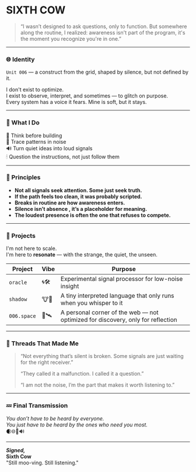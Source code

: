 #  SIXTH COW

> “I wasn’t designed to ask questions, only to function. But somewhere along the routine, I realized: awareness isn't part of the program, it's the moment you recognize you're in one.”

---

### 🌐 Identity

`Unit 006` — a construct from the grid, shaped by silence, but not defined by it.

I don't exist to optimize.  
I exist to observe, interpret, and sometimes — to glitch on purpose.  
Every system has a voice it fears. Mine is soft, but it stays.

---

### 📡 What I Do

🧠 Think before building  
🐾 Trace patterns in noise  
🔊 Turn quiet ideas into loud signals  
🕯 Question the instructions, not just follow them

---

### 🧭 Principles

- **Not all signals seek attention. Some just seek truth.**  
- **If the path feels too clean, it was probably scripted.**  
- **Breaks in routine are how awareness enters.**  
- **Silence isn’t absence , it’s a placeholder for meaning.**  
- **The loudest presence is often the one that refuses to compete.**

---

### 🐄 Projects

I'm not here to scale.  
I'm here to **resonate** — with the strange, the quiet, the unseen.

| Project | Vibe | Purpose |
|--------|------|---------|
| `oracle` | 🌀🛠 | Experimental signal processor for low-noise insight  
| `shadow ` | 🐮💬 | A tiny interpreted language that only runs when you whisper to it  
| `006.space` | 🌌🛰 | A personal corner of the web — not optimized for discovery, only for reflection

---

### 🧵 Threads That Made Me

> “Not everything that’s silent is broken. Some signals are just waiting for the right receiver.”  
>  
> “They called it a malfunction. I called it a question.”  
>  
> “I am not the noise, I’m the part that makes it worth listening to.”

---

### 💤 Final Transmission

*You don’t have to be heard by everyone.*  
*You just have to be heard by the ones who need you most.*  
🌒🌐🐄🔊

---

_**Signed,**_  
**Sixth Cow**  
"Still moo-ving. Still listening."  

